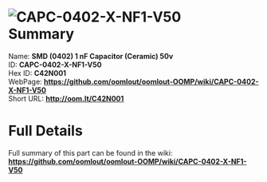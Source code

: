 
![CAPC-0402-X-NF1-V50](https://github.com/oomlout/oomlout-OOMP/blob/master/parts/CAPC-0402-X-NF1-V50/CAPC-0402-X-NF1-V50_420.jpg)   
Summary
=================
  
Name: __SMD (0402) 1 nF Capacitor (Ceramic) 50v__    
ID: __CAPC-0402-X-NF1-V50__   
Hex ID: __C42N001__   
WebPage: __https://github.com/oomlout/oomlout-OOMP/wiki/CAPC-0402-X-NF1-V50__   
Short URL: __http://oom.lt/C42N001__   

Full Details
==========================
Full summary of this part can be found in the wiki:   
__https://github.com/oomlout/oomlout-OOMP/wiki/CAPC-0402-X-NF1-V50__    

